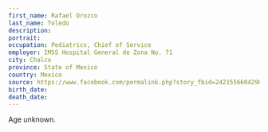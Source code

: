 ```yaml
---
first_name: Rafael Orozco
last_name: Toledo
description: 
portrait: 
occupation: Pediatrics, Chief of Service
employer: IMSS Hospital General de Zona No. 71
city: Chalco
province: State of Mexico
country: Mexico
source: https://www.facebook.com/permalink.php?story_fbid=242155660429085&amp;id=100039039581958
birth_date: 
death_date: 
---
```


Age unknown.
